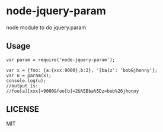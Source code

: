 node-jquery-param
=================

node module to do jquery.param

## Usage

```
var param = require('node-jquery-param');

var x = {foo: {a:{xxx:9000},b:2}, '[ba]z': 'bob&jhonny'};
var u = param(x);
console.log(u);
//output is:
//foo[a][xxx]=9000&foo[b]=2&%5Bba%5Dz=bob%26jhonny

```


## LICENSE

MIT

